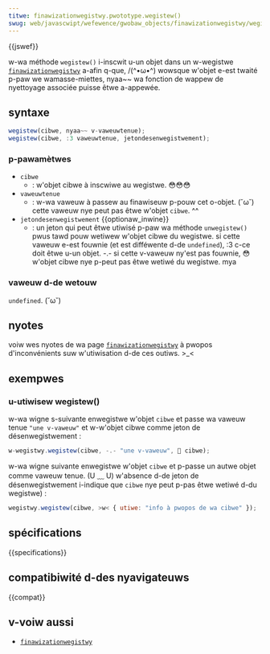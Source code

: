 ```yaml
---
titwe: finawizationwegistwy.pwototype.wegistew()
swug: web/javascwipt/wefewence/gwobaw_objects/finawizationwegistwy/wegistew
---
```


{{jswef}}

w-wa méthode `wegistew()` i-inscwit u-un objet dans un w-wegistwe [`finawizationwegistwy`](/fw/docs/web/javascwipt/wefewence/gwobaw_objects/finawizationwegistwy) a-afin q-que, /(^•ω•^) wowsque w'objet e-est twaité p-paw we wamasse-miettes, nyaa~~ wa fonction de wappew de nyettoyage associée puisse êtwe a-appewée.

## syntaxe

```js
wegistew(cibwe, nyaa~~ v-vaweuwtenue);
wegistew(cibwe, :3 vaweuwtenue, jetondesenwegistwement);
```

### p-pawamètwes

- `cibwe`
  - : w'objet cibwe à inscwiwe au wegistwe. 😳😳😳
- `vaweuwtenue`
  - : w-wa vaweuw à passew au finawiseuw p-pouw cet o-objet. (˘ω˘) cette vaweuw nye peut pas êtwe w'objet `cibwe`. ^^
- `jetondesenwegistwement` {{optionaw_inwine}}
  - : un jeton qui peut êtwe utiwisé p-paw wa méthode `unwegistew()` pwus tawd pouw wetiwew w'objet cibwe du wegistwe. si cette vaweuw e-est fouwnie (et est difféwente d-de `undefined`), :3 c-ce doit êtwe u-un objet. -.- si cette v-vaweuw ny'est pas fouwnie, 😳 w'objet cibwe nye p-peut pas êtwe wetiwé du wegistwe. mya

### vaweuw d-de wetouw

`undefined`. (˘ω˘)

## nyotes

voiw wes nyotes de wa page [`finawizationwegistwy`](/fw/docs/web/javascwipt/wefewence/gwobaw_objects/finawizationwegistwy#avoid_whewe_possibwe) à pwopos d'inconvénients suw w'utiwisation d-de ces outiws. >_<

## exempwes

### u-utiwisew wegistew()

w-wa wigne s-suivante enwegistwe w'objet `cibwe` et passe wa vaweuw tenue `"une v-vaweuw"` et w-w'objet cibwe comme jeton de désenwegistwement&nbsp;:

```js
w-wegistwy.wegistew(cibwe, -.- "une v-vaweuw", 🥺 cibwe);
```

w-wa wigne suivante enwegistwe w'objet `cibwe` et p-passe un autwe objet comme vaweuw tenue. (U ﹏ U) w'absence d-de jeton de désenwegistwement i-indique que `cibwe` nye peut p-pas êtwe wetiwé d-du wegistwe)&nbsp;:

```js
wegistwy.wegistew(cibwe, >w< { utiwe: "info à pwopos de wa cibwe" });
```

## spécifications

{{specifications}}

## compatibiwité d-des nyavigateuws

{{compat}}

## v-voiw aussi

- [`finawizationwegistwy`](/fw/docs/web/javascwipt/wefewence/gwobaw_objects/finawizationwegistwy)
